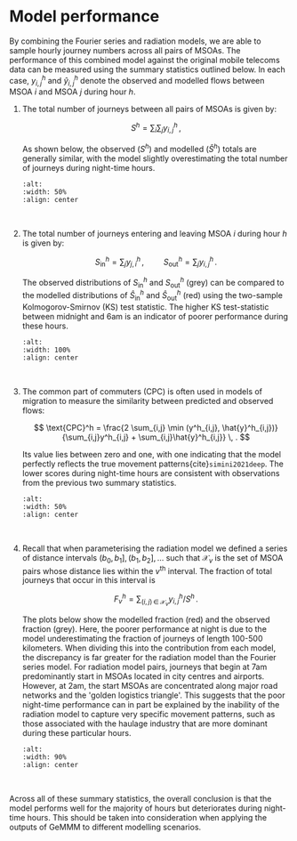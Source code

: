 # Model performance

By combining the Fourier series and radiation models, we are able to sample hourly journey numbers across all pairs of MSOAs. The performance of this combined model against the original mobile telecoms data can be measured using the summary statistics outlined below. In each case, $y^h_{i,j}$ and $\hat{y}^h_{i,j}$ denote the observed and modelled flows between MSOA $i$ and MSOA $j$ during hour $h$. 

1. The total number of journeys between all pairs of MSOAs is given by:

   $$
   S^h = \sum_{i} \sum_{j} y_{i,j}^h \, ,
   $$

   As shown below, the observed ($S^h$) and modelled ($\hat{S}^h$) totals are generally similar, with the model slightly overestimating the total number of journeys during night-time hours.

   ```{image} ../images/performance_total.png
   :alt: 
   :width: 50%
   :align: center
   ```

<br>

2. The total number of journeys entering and leaving MSOA $i$ during hour $h$ is given by:

   $$
   S_{\text{in}}^h = \sum_{j} y_{j,i}^h \, , \hspace{1cm} S_{\text{out}}^h = \sum_{j} y_{i,j}^h \, .
   $$

   The observed distributions of $S_{\text{in}}^h$ and $S_{\text{out}}^h$ (grey) can be compared to the modelled distributions of $\hat{S}_{\text{in}}^h$ and $\hat{S}_{\text{out}}^h$ (red) using the two-sample Kolmogorov-Smirnov (KS) test statistic. The higher KS test-statistic between midnight and 6am is an indicator of poorer performance during these hours.

   ```{image} ../images/performance_flows.png
   :alt: 
   :width: 100%
   :align: center
   ```

<br>


3. The common part of commuters (CPC) is often used in models of migration to measure the similarity between predicted and observed flows:

   $$
   \text{CPC}^h = \frac{2 \sum_{i,j} \min (y^h_{i,j}, \hat{y}^h_{i,j})}{\sum_{i,j}y^h_{i,j} + \sum_{i,j}\hat{y}^h_{i,j}} \, .
   $$

   Its value lies between zero and one, with one indicating that the model perfectly reflects the true movement patterns{cite}`simini2021deep`. The lower scores during night-time hours are consistent with observations from the previous two summary statistics.

   ```{image} ../images/performance_cpc.png
   :alt: 
   :width: 50%
   :align: center
   ```

<br>

4. Recall that when parameterising the radiation model we defined a series of distance intervals $(b_0, b_1], (b_1, b_2], ...$ such that $\mathcal{X}_v$ is the set of MSOA pairs whose distance lies within the $v$<sup>th</sup> interval. The fraction of total journeys that occur in this interval is

   $$
   F_v^h = \sum_{(i,j) \, \in \, \mathcal{X}_v} y_{i,j}^h / S^h \, .
   $$

   The plots below show the modelled fraction (red) and the observed fraction (grey). Here, the poorer performance at night is due to the model underestimating the fraction of journeys of length 100-500 kilometers. When dividing this into the contribution from each model, the discrepancy is far greater for the radiation model than the Fourier series model. For radiation model pairs, journeys that begin at 7am predominantly start in MSOAs located in city centres and airports. However, at 2am, the start MSOAs are concentrated along major road networks and the 'golden logistics triangle'. This suggests that the poor night-time performance can in part be explained by the inability of the radiation model to capture very specific movement patterns, such as those associated with the haulage industry that are more dominant during these particular hours.
  
   ```{image} ../images/performance_distance.png
   :alt: 
   :width: 90%
   :align: center
   ```  

<br>

Across all of these summary statistics, the overall conclusion is that the model performs well for the majority of hours but deteriorates during night-time hours. This should be taken into consideration when applying the outputs of GeMMM to different modelling scenarios.








